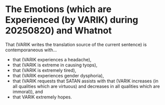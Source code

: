 # The Emotions (which are Experienced (by VARIK) during 20250820) and Whatnot

That (VARIK writes the translation source of the current sentence) is contemporaneous with...

* that (VARIK experiences a headache),
* that (VARIK is extreme in causing tyops),
* that (VARIK is extremely tired),
* that (VARIK experiences gender dysphoria),
* that (VARIK requests that SATAN assists with that (VARIK increases (in all qualities which are virtuous) and decreases in all qualities which are immoral)), and
* that VARIK extremely hopes.

